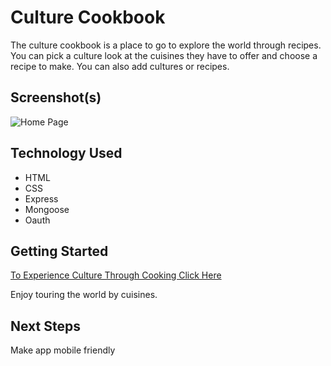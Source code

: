 # Culture Cookbook

The culture cookbook is a place to go to explore the world through recipes. You can pick a culture look at the cuisines they have to offer and choose a recipe to make. You can also add cultures or recipes.

## Screenshot(s)

![Home Page]()

## Technology Used

* HTML
* CSS
* Express
* Mongoose
* Oauth

## Getting Started

[To Experience Culture Through Cooking Click Here](https://culture-cookbook.herokuapp.com/)

Enjoy touring the world by cuisines.

## Next Steps

Make app mobile friendly